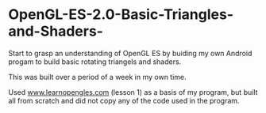 # OpenGL-ES-2.0-Basic-Triangles-and-Shaders-
Start to grasp an understanding of OpenGL ES by buiding my own Android progam to build basic rotating triangels and shaders. 

This was built over a period of a week in my own time.

Used www.learnopengles.com (lesson 1) as a basis of my program, but built all from scratch and did not copy any of the code used in the program.
